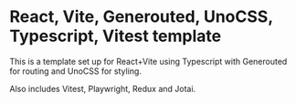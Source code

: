 # React, Vite, Generouted, UnoCSS, Typescript, Vitest template

This is a template set up for React+Vite using Typescript with Generouted for routing and UnoCSS for styling.

Also includes Vitest, Playwright, Redux and Jotai.